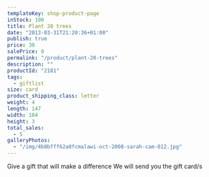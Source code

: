 ```yaml
---
templateKey: shop-product-page
inStock: 100
title: Plant 20 trees
date: "2013-03-31T21:20:36+01:00"
publish: true
price: 30
salePrice: 0
permalink: "/product/plant-20-trees"
description: ""
productId: "2181"
tags:
  - giftlist
size: card
product_shipping_class: letter
weight: 4
length: 147
width: 104
height: 3
total_sales:
  - 5
galleryPhotos:
  - "/img/4b0bfff62a0fcmalawi-oct-2008-sarah-cam-012.jpg"
---
```


Give a gift that will make a difference We will send you the gift card/s
